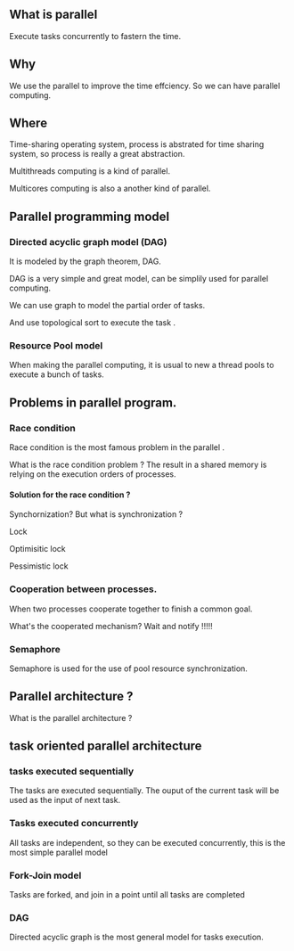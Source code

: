 ## What is parallel 

Execute tasks concurrently to  fastern the time. 

## Why

We use the parallel to improve the time effciency.  So we can have parallel computing. 

## Where 

Time-sharing operating system, process is abstrated for time sharing system, so process is really a great abstraction. 

Multithreads computing is a kind of parallel.

Multicores computing is also a another kind of parallel. 

## Parallel programming model 

### Directed acyclic graph model  (DAG)

It is modeled by the graph theorem, DAG. 

DAG is a very simple and great model, can be simplily used for parallel computing. 

We can use graph to model the partial order of tasks.

And use topological sort to execute the task .

### Resource Pool model

When making the parallel computing, it is usual to new a thread pools to execute a bunch of tasks.

## Problems in parallel program. 

### Race condition 

Race condition is the most famous problem in the parallel .

What is the race condition problem ? The result in a shared memory is relying on the execution orders of processes. 

#### Solution for the race condition ?

Synchornization? But what is synchronization ?

Lock 

Optimisitic lock 

Pessimistic lock

### Cooperation between processes. 

When two processes cooperate together to finish a common goal. 

What's the cooperated mechanism?  Wait and notify !!!!! 


### Semaphore 

Semaphore is used for the use of pool resource synchronization. 


## Parallel architecture ? 

What is the parallel architecture ? 


## task oriented parallel architecture 

### tasks executed sequentially 

The tasks are executed sequentially. The ouput of the current task will be used as the input of next task.

### Tasks executed concurrently 

All tasks are independent, so they can be executed concurrently, this is the most simple parallel model 

### Fork-Join model 

Tasks are forked, and join in a point until all tasks are completed

### DAG

Directed acyclic graph is the most general model for tasks execution.  













